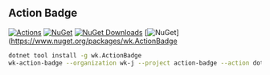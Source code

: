 ## Action Badge

[![Actions](https://github.com/wk-j/action-badge/workflows/NuGet/badge.svg)](https://github.com/wk-j/action-badge/actions)
[![NuGet](https://img.shields.io/nuget/v/wk.ActionBadge.svg)](https://www.nuget.org/packages/wk.ActionBadge)
[![NuGet Downloads](https://img.shields.io/nuget/dt/wk.ActionBadge.svg)](https://www.nuget.org/packages/wk.ActionBadge)
[![NuGet](https://buildstats.info/nuget/wk.ActionBadge)](https://www.nuget.org/packages/wk.ActionBadge

```bash
dotnet tool install -g wk.ActionBadge
wk-action-badge --organization wk-j --project action-badge --action dotnet
```
